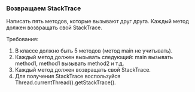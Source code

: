 
### Возвращаем StackTrace

Написать пять методов, которые вызывают друг друга. Каждый метод должен возвращать свой StackTrace.


Требования:
1.	В классе должно быть 5 методов (метод main не учитывать).
2.	Каждый метод должен вызывать следующий: main вызывать method1, method1 вызывать method2 и т.д.
3.	Каждый метод должен возвращать свой StackTrace.
4.	Для получения StackTrace воспользуйся Thread.currentThread().getStackTrace().


